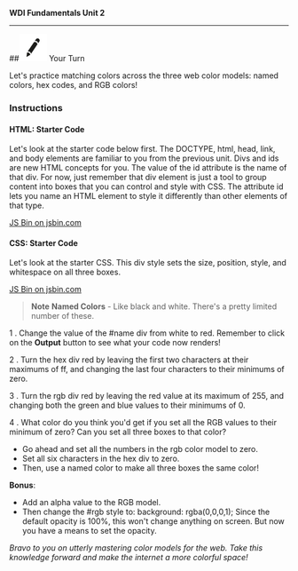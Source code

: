 **WDI Fundamentals Unit 2**

---

##![Your Turn](../assets/exercise.png) Your Turn

Let's practice matching colors across the three web color models: named colors, hex codes, and RGB colors!

### Instructions

#### HTML: Starter Code
Let's look at the starter code below first. The DOCTYPE, html, head, link, and body elements are familiar to you from the previous unit. Divs and ids are new HTML concepts for you. The value of the id attribute is the name of that div. For now, just remember that div element is just a tool to group content into boxes that you can control and style with CSS. The attribute id lets you name an HTML element to style it differently than other elements of that type.

<a class="jsbin-embed" href="http://jsbin.com/goyaqo/2/embed?html&height=600px">JS Bin on jsbin.com</a><script src="http://static.jsbin.com/js/embed.min.js?3.35.11"></script>

#### CSS: Starter Code
Let's look at the starter CSS. This div style sets the size, position, style, and whitespace on all three boxes.

<a class="jsbin-embed" href="http://jsbin.com/goyaqo/2/embed?css">JS Bin on jsbin.com</a><script src="http://static.jsbin.com/js/embed.min.js?3.35.11"></script>

>**Note** **Named Colors** - Like black and white. There's a pretty limited number of these.

1 . Change the value of the #name div from white to red. Remember to click on the **Output** button to see what your code now renders!

2 . Turn the hex div red by leaving the first two characters at their maximums of ff, and changing the last four characters to their minimums of zero.

3 . Turn the rgb div red by leaving the red value at its maximum of 255, and changing both the green and blue values to their minimums of 0.

4 . What color do you think you'd get if you set all the RGB values to their minimum of zero? Can you set all three boxes to that color?
  * Go ahead and set all the numbers in the rgb color model to zero.
  * Set all six characters in the hex div to zero.
  * Then, use a named color to make all three boxes the same color!

**Bonus**:
* Add an alpha value to the RGB model.
* Then change the #rgb style to: background: rgba(0,0,0,1); Since the default opacity is 100%, this won't change anything on screen. But now you have a means to set the opacity.

*Bravo to you on utterly mastering color models for the web. Take this knowledge forward and make the internet a more colorful space!*
